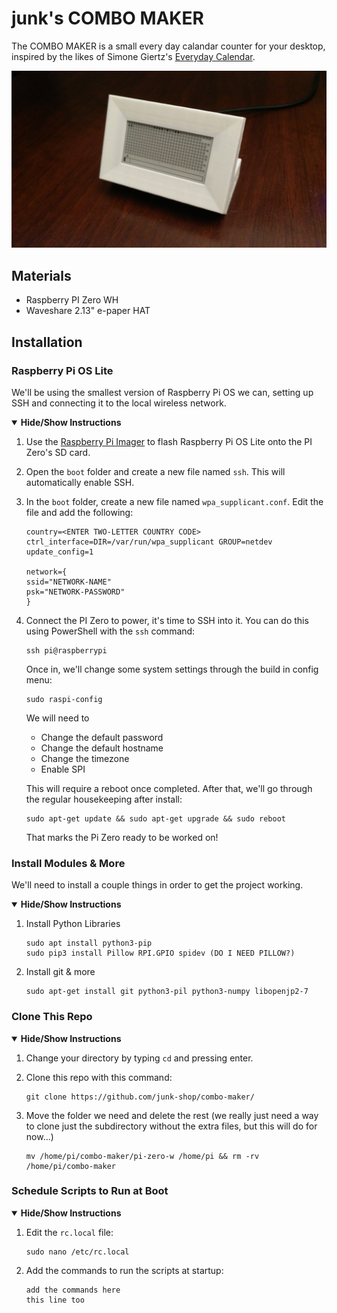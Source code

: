 # junk's COMBO MAKER

The COMBO MAKER is a small every day calandar counter for your desktop, inspired by the likes of Simone Giertz's [Everyday Calendar](https://www.youtube.com/watch?v=-lpvy-xkSNA).

![combo-maker](combo-maker.jpg)

## Materials
+ Raspberry PI Zero WH
+ Waveshare 2.13" e-paper HAT

## Installation

### Raspberry Pi OS Lite

We'll be using the smallest version of Raspberry Pi OS we can, setting up SSH and connecting it to the local wireless network.

<details open><summary><b>Hide/Show Instructions</b></summary>
  
  1.  Use the [Raspberry Pi Imager](https://www.raspberrypi.org/software/) to flash Raspberry Pi OS Lite onto the PI Zero's SD card.
  2.  Open the `boot` folder and create a new file named `ssh`. This will automatically enable SSH.
  3.  In the `boot` folder, create a new file named `wpa_supplicant.conf`. Edit the file and add the following:
      ```
      country=<ENTER TWO-LETTER COUNTRY CODE>
      ctrl_interface=DIR=/var/run/wpa_supplicant GROUP=netdev
      update_config=1

      network={
      ssid="NETWORK-NAME"
      psk="NETWORK-PASSWORD"
      }
      ```

  4.  Connect the PI Zero to power, it's time to SSH into it. You can do this using PowerShell with the `ssh` command:
      ```
      ssh pi@raspberrypi
      ```
      Once in, we'll change some system settings through the build in config menu:
      ```
      sudo raspi-config
      ```
      We will need to
        + Change the default password
        + Change the default hostname
        + Change the timezone
        + Enable SPI

      This will require a reboot once completed.
      After that, we'll go through the regular housekeeping after install:
      
      ```
      sudo apt-get update && sudo apt-get upgrade && sudo reboot
      ```
      
      That marks the Pi Zero ready to be worked on!
  
</details>

### Install Modules & More

We'll need to install a couple things in order to get the project working.

<details open><summary><b>Hide/Show Instructions</b></summary>
  
  1.  Install Python Libraries
  
      ```
      sudo apt install python3-pip
      sudo pip3 install Pillow RPI.GPIO spidev (DO I NEED PILLOW?)
      ```
      
  2.  Install git & more
  
      ```
      sudo apt-get install git python3-pil python3-numpy libopenjp2-7
      ```
  
</details>

### Clone This Repo

<details open><summary><b>Hide/Show Instructions</b></summary>
  
  1.  Change your directory by typing `cd` and pressing enter.
  
  2.  Clone this repo with this command:
  
      ```
      git clone https://github.com/junk-shop/combo-maker/
      ```
      
  3.  Move the folder we need and delete the rest (we really just need a way to clone just the subdirectory without the extra files, but this will do for now...)
  
      ```
      mv /home/pi/combo-maker/pi-zero-w /home/pi && rm -rv /home/pi/combo-maker
      ```
  
    
</details>

### Schedule Scripts to Run at Boot

<details open><summary><b>Hide/Show Instructions</b></summary>
  
  1.  Edit the `rc.local` file:
  
      ```
      sudo nano /etc/rc.local
      ```
  
  2.  Add the commands to run the scripts at startup:
  
      ```
      add the commands here
      this line too
      ```
      
</details>
